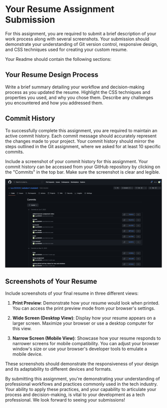 

# Your Resume Assignment Submission

For this assignment, you are required to submit a brief description of your work process along with several screenshots. Your submission should demonstrate your understanding of Git version control, responsive design, and CSS techniques used for creating your custom resume. 

Your Readme should contain the following sections:

## Your Resume Design Process

Write a brief summary detailing your workflow and decision-making process as you updated the resume. Highlight the CSS techniques and properties you used, and why you chose them. Describe any challenges you encountered and how you addressed them.

## Commit History 

To successfully complete this assignment, you are required to maintain an active commit history. Each commit message should accurately represent the changes made to your project. Your commit history should mirror the steps outlined in the Git assignment, where we asked for at least 10 specific commits. 

Include a screenshot of your commit history for this assignment. Your commit history can be accessed from your GitHub repository by clicking on the "Commits" in the top bar. Make sure the screenshot is clear and legible.

![Commit History Screenshot Example](commit-history.png)


## Screenshots of Your Resume

Include screenshots of your final resume in three different views: 

1. **Print Preview**: Demonstrate how your resume would look when printed. You can access the print preview mode from your browser's settings.

2. **Wide Screen (Desktop View)**: Display how your resume appears on a larger screen. Maximize your browser or use a desktop computer for this view.

3. **Narrow Screen (Mobile View)**: Showcase how your resume responds to narrower screens for mobile compatibility. You can adjust your browser window's size or use your browser's developer tools to emulate a mobile device.

These screenshots should demonstrate the responsiveness of your design and its adaptability to different devices and formats.

By submitting this assignment, you're demonstrating your understanding of professional workflows and practices commonly used in the tech industry. Your ability to apply these practices, and your capability to articulate your process and decision-making, is vital to your development as a tech professional. We look forward to seeing your submissions!
